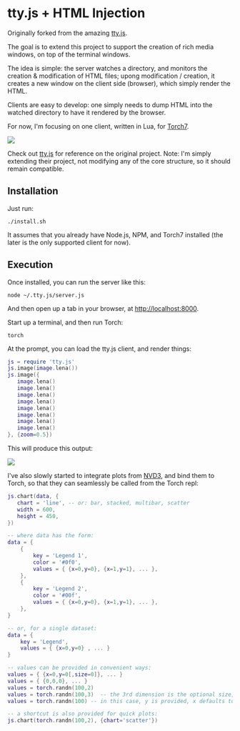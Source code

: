 # tty.js + HTML Injection

Originally forked from the amazing [tty.js](https://github.com/chjj/tty.js/).

The goal is to extend this project to support the creation of rich media windows,
on top of the terminal windows.

The idea is simple: the server watches a directory, and monitors the creation &
modification of HTML files; upong modification / creation, it creates a new window
on the client side (browser), which simply render the HTML. 

Clients are easy to develop: one simply needs to dump HTML into the watched
directory to have it rendered by the browser.

For now, I'm focusing on one client, written in Lua, for 
[Torch7](https://github.com/andresy/torch).

![](https://raw.github.com/clementfarabet/tty.js/master/img/torchclient2.png)

Check out [tty.js](https://github.com/chjj/tty.js/) for reference on the
original project. Note: I'm simply extending their project, not modifying
any of the core structure, so it should remain compatible.

## Installation

Just run:

```
./install.sh
```

It assumes that you already have Node.js, NPM, and Torch7 installed (the later
is the only supported client for now).

## Execution

Once installed, you can run the server like this:

```
node ~/.tty.js/server.js
```

And then open up a tab in your browser, at [http://localhost:8000](http://localhost:8000).

Start up a terminal, and then run Torch:

```
torch
```

At the prompt, you can load the tty.js client, and render things:

```lua
js = require 'tty.js'
js.image(image.lena())
js.image({
   image.lena()
   image.lena()
   image.lena()
   image.lena()
   image.lena()
   image.lena()
   image.lena()
   image.lena()
}, {zoom=0.5})
```

This will produce this output:

![](https://raw.github.com/clementfarabet/tty.js/master/img/torchclient.png)

I've also slowly started to integrate plots from [NVD3](http://nvd3.org/), and bind
them to Torch, so that they can seamlessly be called from the Torch repl:

```lua
js.chart(data, {
   chart = 'line', -- or: bar, stacked, multibar, scatter
   width = 600,
   height = 450,
})

-- where data has the form:
data = {
    {
        key = 'Legend 1',
        color = '#0f0',
        values = { {x=0,y=0}, {x=1,y=1}, ... },
    },
    {
        key = 'Legend 2',
        color = '#00f',
        values = { {x=0,y=0}, {x=1,y=1}, ... },
    },
}

-- or, for a single dataset:
data = {
    key = 'Legend',
    values = { {x=0,y=0} , ... }
}

-- values can be provided in convenient ways:
values = { {x=0,y=0[,size=0]}, ... }
values = { {0,0,0}, ... }
values = torch.randn(100,2)
values = torch.randn(100,3)  -- the 3rd dimension is the optional size, only used by certain charts
values = torch.randn(100) -- in this case, y is provided, x defaults to range(0,N-1)

-- a shortcut is also provided for quick plots:
js.chart(torch.randn(100,2), {chart='scatter'})
```

